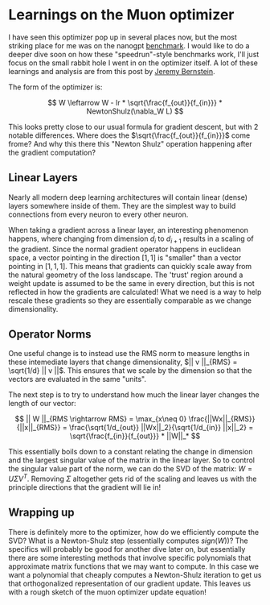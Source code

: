 # Learnings on the Muon optimizer


I have seen this optimizer pop up in several places now, but the most striking place for me was on the nanogpt
[benchmark](https://github.com/KellerJordan/modded-nanogpt). I would like to do a deeper dive soon on how these
"speedrun"-style benchmarks work, I'll just focus on the small rabbit hole I went in on the optimizer itself. A lot of
these learnings and analysis are from this post by [Jeremy Bernstein](https://jeremybernste.in/writing/deriving-muon).

The form of the optimizer is:

$$
W \leftarrow W - lr * \sqrt{\frac{f_{out}}{f_{in}}} * NewtonShulz(\nabla_W L)
$$


This looks pretty close to our usual formula for gradient descent, but with 2 notable differences. Where does the $\sqrt{\frac{f_{out}}{f_{in}}}$ come frome? And why this there this "Newton Shulz" operation happening after the gradient
computation?

## Linear Layers

Nearly all modern deep learning architectures will contain linear (dense) layers somewhere inside of them. They are the
simplest way to build connections from every neuron to every other neuron. 

When taking a gradient across a linear layer, an interesting phenomenon happens, where changing from dimension $d_i$
to $d_{i+1}$ results in a scaling of the gradient. Since the normal gradient operator happens in euclidean space, a
vector pointing in the direction $[1, 1]$ is "smaller" than a vector pointing in $[1, 1, 1]$. This means that
gradients can quickly scale away from the natural geometry of the loss landscape. The 'trust' region around a weight
update is assumed to be the same in every direction, but this is not reflected in how the gradients are calculated! What
we need is a way to help rescale these gradients so they are essentially comparable as we change dimensionality.

## Operator Norms

One useful change is to instead use the RMS norm to measure lengths in these intemediate layers that change
dimensionality, $|| v ||_{RMS} = \sqrt{1/d} || v ||$. This ensures that we scale by the dimension so that the vectors
are evaluated in the same "units". 

The next step is to try to understand how much the linear layer changes the length of our vector:

$$
|| W ||_{RMS \rightarrow RMS} = \max_{x\neq 0} \frac{||Wx||_{RMS}}{||x||_{RMS}} = \frac{\sqrt{1/d_{out}} ||Wx||_2}{\sqrt{1/d_{in}} ||x||_2} = \sqrt{\frac{f_{in}}{f_{out}}} * ||W||_*
$$


This essentially boils down to a constant relating the change in dimension and the largest singular value of the matrix
in the linear layer. So to control the singular value part of the norm, we can do the SVD of the matrix: $W =
U \Sigma V^T$. Removing $\Sigma$ altogether gets rid of the scaling and leaves us with the principle directions that
the gradient will lie in!

## Wrapping up

There is definitely more to the optimizer, how do we efficiently compute the SVD? What is a Newton-Shulz step
(essentially computes $sign(W)$)? The specifics will probably be good for another dive later on, but essentially there
are some interesting methods that involve specific polynomials that approximate matrix functions that we may want to
compute. In this case we want a polynomial that cheaply computes a Newton-Shulz iteration to get us that orthogonalized
representation of our gradient update. This leaves us with a rough sketch of the muon optimizer update equation!
